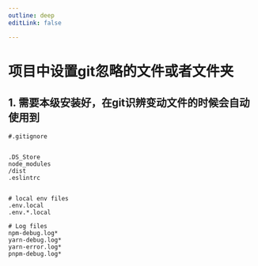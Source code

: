 ```yaml
---
outline: deep
editLink: false

---
```


# 项目中设置git忽略的文件或者文件夹


## 1. 需要本级安装好，在git识辨变动文件的时候会自动使用到
```
#.gitignore


.DS_Store
node_modules
/dist
.eslintrc


# local env files
.env.local
.env.*.local

# Log files
npm-debug.log*
yarn-debug.log*
yarn-error.log*
pnpm-debug.log*


```